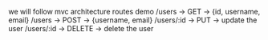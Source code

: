 we will follow mvc architecture
routes demo
    /users -> GET -> {id, username, email}
    /users -> POST -> {username, email}
    /users/:id -> PUT -> update the user
    /users/:id -> DELETE -> delete the user